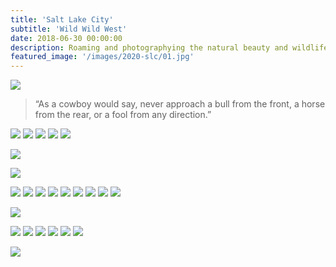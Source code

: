 ```yaml
---
title: 'Salt Lake City'
subtitle: 'Wild Wild West'
date: 2018-06-30 00:00:00
description: Roaming and photographying the natural beauty and wildlife of western USA.
featured_image: '/images/2020-slc/01.jpg'
---
```


![](/images/2020-slc/01.jpg)


> “As a cowboy would say, never approach a bull from the front, a horse from the rear, or a fool from any direction.”

<div class="gallery" data-columns="2">
	<img src="/images/2020-slc/02.jpg">
	<img src="/images/2020-slc/03.jpg">
	<img src="/images/2020-slc/04.jpg">
	<img src="/images/2020-slc/05.jpg">
	<img src="/images/2020-slc/06.jpg">
</div>

![](/images/2020-slc/07.jpg)

![](/images/2020-slc/08.jpg)

<div class="gallery" data-columns="2">
	<img src="/images/2020-slc/09.jpg">
	<img src="/images/2020-slc/10.jpg">
	<img src="/images/2020-slc/11.jpg">
	<img src="/images/2020-slc/12.jpg">
	<img src="/images/2020-slc/13.jpg">
	<img src="/images/2020-slc/14.jpg">
	<img src="/images/2020-slc/15.jpg">
	<img src="/images/2020-slc/16.jpg">
	<img src="/images/2020-slc/25.jpg">
</div>

![](/images/2020-slc/17.jpg)

<div class="gallery" data-columns="2">
	<img src="/images/2020-slc/18.jpg">
	<img src="/images/2020-slc/19.jpg">
	<img src="/images/2020-slc/20.jpg">
	<img src="/images/2020-slc/21.jpg">
	<img src="/images/2020-slc/22.jpg">
	<img src="/images/2020-slc/23.jpg">
</div>

![](/images/2020-slc/24.jpg)

